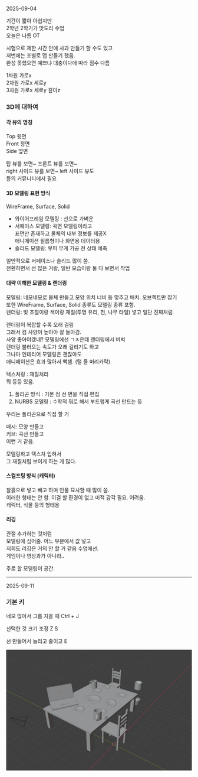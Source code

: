 2025-09-04  
  
기간이 짧아 아쉽지만  
2학년 2학기가 맛도리 수업  
오늘은 나름 OT  
  
시험으로 제한 시간 안에 사과 만들기 할 수도 있고  
저번에는 조별로 맵 만들기 했음.  
완성 못했으면 예쁘냐 대충이다에 따라 점수 다름  
  
1차원 가로x  
2차원 가로x 세로y  
3차원 가로x 세로y 깊이z  
  
### 3D에 대하여 

#### 각 뷰의 명칭 

Top 윗면  
Front 정면  
Side 옆면  
  
탑 뷰를 보면~ 프론트 뷰를 보면~  
right 사이드 뷰를 보면~ left 사이드 뷰도  
등의 커뮤니티에서 필요  
  
#### 3D 모델링 표현 방식 

WireFrame, Surface, Solid  
  
- 와이어프레임 모델링 : 선으로 가벼운  
- 서페이스 모델링: 곡면 모델링이라고  
표면만 존재하고 물체의 내부 정보를 제공X  
애니메이션 필름형이나 화면용 데이터용  
- 솔리드 모델링: 부피 무게 가공 전 상태 예측  
  
일반적으로 서페이스나 솔리드 많이 씀.  
전환하면서 선 많은 거랑, 일반 모습이랑 둘 다 보면서 작업  
  
#### 대략 이해한 모델링 & 렌더링 

모델링: 네모네모로 물체 만들고 모양 위치 너비 등 맞추고 배치. 오브젝트만 잡기  
또한 WireFrame, Surface, Solid 종류도 모델링 종류 포함.  
렌더링: 빛 조절이랑 색이랑 재질(투명 유리, 천, 나무 타일) 넣고 일단 진짜처럼  
  
렌더링이 복잡할 수록 오래 걸림  
그래서 컴 사양이 높아야 잘 돌아감.  
사양 좋아야겠네? 모델링에선 ㄱㅊ은데 렌더링에서 버벅  
렌더링 불러오는 속도가 오래 걸리기도 하고  
그나마 인테리어 모델링은 괜찮아도  
애니메이션은 효과 많아서 빡셈. (털 물 머리카락)  
  
텍스처링 : 재질처리  
뭐 등등 있음.  
  
1. 폴리곤 방식 : 기본 점 선 면을 직접 편집  
2. NURBS 모델링 : 수학적 뭐로 해서 부드럽게 곡선 만드는 등  
  
우리는 폴리곤으로 직접 할 거  
  
매시: 모양 만들고  
커브: 곡선 만들고  
이런 거 같음.  
  
모델링하고 텍스처 입혀서  
그 재질처럼 보이게 하는 게 많다.  
  
#### 스컬프팅 방식 (캐릭터)

찰흙으로 넣고 빼고 하며 인물 묘사할 때 많이 씀.  
이러한 형태는 안 함. 이걸 할 환경이 없고 미적 감각 필요. 어려움.  
캐릭터, 식물 등의 형태용  
  
#### 리깅 

관절 추가하는 것처럼  
모델링에 심어줌. 어느 부분에서 값 넣고  
저희도 리깅은 거의 안 할 거 같음 수업에선.  
게임이나 영상과가 아니라..  
  
주로 할 모델링이 공간.  

*** 
  
2025-09-11  
  
### 기본 키 

네모 많아서 그룹 지을 때 Ctrl + J  
  
선택한 것 크기 조정 Z S  
  
선 만들어서 늘리고 줄이고 E  
  
![](./Image/2주차-이승연.jpg)  
  

